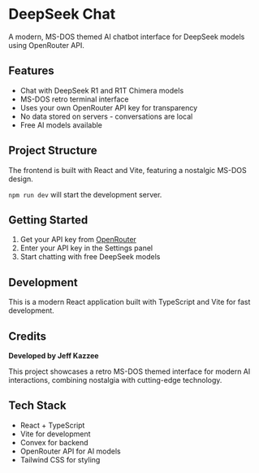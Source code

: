 # DeepSeek Chat

A modern, MS-DOS themed AI chatbot interface for DeepSeek models using OpenRouter API.

## Features

- Chat with DeepSeek R1 and R1T Chimera models
- MS-DOS retro terminal interface
- Uses your own OpenRouter API key for transparency
- No data stored on servers - conversations are local
- Free AI models available

## Project Structure

The frontend is built with React and Vite, featuring a nostalgic MS-DOS design.

`npm run dev` will start the development server.

## Getting Started

1. Get your API key from [OpenRouter](https://openrouter.ai/keys)
2. Enter your API key in the Settings panel
3. Start chatting with free DeepSeek models

## Development

This is a modern React application built with TypeScript and Vite for fast development.

## Credits

**Developed by Jeff Kazzee**

This project showcases a retro MS-DOS themed interface for modern AI interactions, combining nostalgia with cutting-edge technology.

## Tech Stack

- React + TypeScript
- Vite for development
- Convex for backend
- OpenRouter API for AI models
- Tailwind CSS for styling
